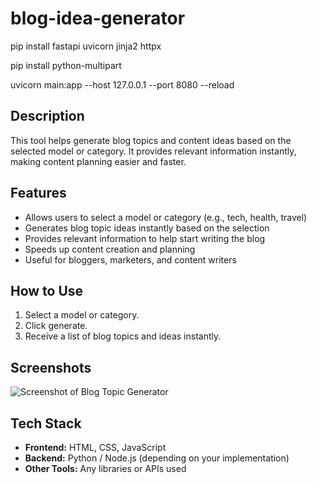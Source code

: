# blog-idea-generator
pip install fastapi uvicorn jinja2 httpx

pip install python-multipart

uvicorn main:app --host 127.0.0.1 --port 8080 --reload

## Description
This tool helps generate blog topics and content ideas based on the selected model or category. It provides relevant information instantly, making content planning easier and faster.

## Features
- Allows users to select a model or category (e.g., tech, health, travel)  
- Generates blog topic ideas instantly based on the selection  
- Provides relevant information to help start writing the blog  
- Speeds up content creation and planning  
- Useful for bloggers, marketers, and content writers  

## How to Use
1. Select a model or category.  
2. Click generate.  
3. Receive a list of blog topics and ideas instantly.  

## Screenshots
![Screenshot of Blog Topic Generator](images.png)

## Tech Stack
- **Frontend:** HTML, CSS, JavaScript  
- **Backend:** Python / Node.js (depending on your implementation)  
- **Other Tools:** Any libraries or APIs used  
